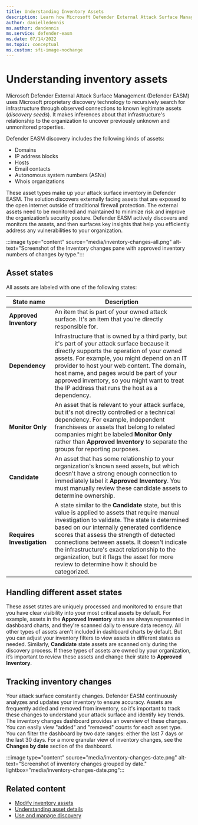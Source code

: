 ```yaml
---
title: Understanding Inventory Assets
description: Learn how Microsoft Defender External Attack Surface Management (Defender EASM) uses proprietary discovery technology to recursively searches for infrastructure with observed connections to known legitimate assets.
author: danielledennis
ms.author: dandennis
ms.service: defender-easm
ms.date: 07/14/2022
ms.topic: conceptual
ms.custom: sfi-image-nochange
---
```


# Understanding inventory assets

Microsoft Defender External Attack Surface Management (Defender EASM) uses Microsoft proprietary discovery technology to recursively search for infrastructure through observed connections to known legitimate assets (*discovery seeds*). It makes inferences about that infrastructure's relationship to the organization to uncover previously unknown and unmonitored properties.

Defender EASM discovery includes the following kinds of assets:

- Domains
- IP address blocks
- Hosts
- Email contacts
- Autonomous system numbers (ASNs)
- Whois organizations

These asset types make up your attack surface inventory in Defender EASM. The solution discovers externally facing assets that are exposed to the open internet outside of traditional firewall protection. The external assets need to be monitored and maintained to minimize risk and improve the organization’s security posture. Defender EASM actively discovers and monitors the assets, and then surfaces key insights that help you efficiently address any vulnerabilities to your organization.

:::image type="content" source="media/inventory-changes-all.png" alt-text="Screenshot of the Inventory changes pane with approved inventory numbers of changes by type.":::

## Asset states

All assets are labeled with one of the following states:

| State name | Description |
|--|--|
| **Approved Inventory** | An item that is part of your owned attack surface. It's an item that you're directly responsible for. |
| **Dependency** | Infrastructure that is owned by a third party, but it's part of your attack surface because it directly supports the operation of your owned assets. For example, you might depend on an IT provider to host your web content. The domain, host name, and pages would be part of your approved inventory, so you might want to treat the IP address that runs the host as a dependency. |
| **Monitor Only** | An asset that is relevant to your attack surface, but it's not directly controlled or a technical dependency. For example, independent franchisees or assets that belong to related companies might be labeled **Monitor Only** rather than **Approved Inventory** to separate the groups for reporting purposes. |
| **Candidate** | An asset that has some relationship to your organization's known seed assets, but which doesn't have a strong enough connection to immediately label it **Approved Inventory**. You must manually review these candidate assets to determine ownership. |
| **Requires Investigation** | A state similar to the **Candidate** state, but this value is applied to assets that require manual investigation to validate. The state is determined based on our internally generated confidence scores that assess the strength of detected connections between assets. It doesn't indicate the infrastructure's exact relationship to the organization, but it flags the asset for more review to determine how it should be categorized. |

## Handling different asset states

These asset states are uniquely processed and monitored to ensure that you have clear visibility into your most critical assets by default. For example, assets in the **Approved Inventory** state are always represented in dashboard charts, and they're scanned daily to ensure data recency. All other types of assets aren't included in dashboard charts by default. But you can adjust your inventory filters to view assets in different states as needed. Similarly, **Candidate** state assets are scanned only during the discovery process. If these types of assets are owned by your organization, it’s important to review these assets and change their state to **Approved Inventory**.

## Tracking inventory changes

Your attack surface constantly changes. Defender EASM continuously analyzes and updates your inventory to ensure accuracy. Assets are frequently added and removed from inventory, so it's important to track these changes to understand your attack surface and identify key trends. The inventory changes dashboard provides an overview of these changes. You can easily view "added" and "removed" counts for each asset type. You can filter the dashboard by two date ranges: either the last 7 days or the last 30 days. For a more granular view of inventory changes, see the **Changes by date** section of the dashboard.

:::image type="content" source="media/inventory-changes-date.png" alt-text="Screenshot of inventory changes grouped by date." lightbox="media/inventory-changes-date.png":::

## Related content

- [Modify inventory assets](labeling-inventory-assets.md)
- [Understanding asset details](understanding-asset-details.md)
- [Use and manage discovery](using-and-managing-discovery.md)
